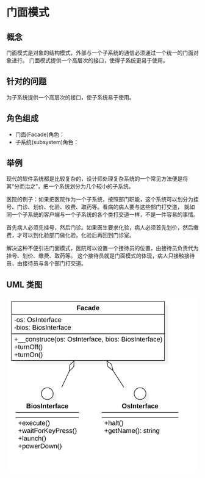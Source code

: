 # 门面模式

## 概念
门面模式是对象的结构模式，外部与一个子系统的通信必须通过一个统一的门面对象进行。
门面模式提供一个高层次的接口，使得子系统更易于使用。

## 针对的问题
为子系统提供一个高层次的接口，使子系统易于使用。

## 角色组成
- 门面(Facade)角色：
- 子系统(subsystem)角色：

## 举例
现代的软件系统都是比较复杂的，设计师处理复杂系统的一个常见方法便是将其“分而治之”，把一个系统划分为几个较小的子系统。

医院的例子：如果把医院作为一个子系统，按照部门职能，这个系统可以划分为挂号、门诊、划价、化验、收费、取药等。看病的病人要与这些部门打交道，
就如同一个子系统的客户端与一个子系统的各个类打交道一样，不是一件容易的事情。

首先病人必须先挂号，然后门诊。如果医生要求化验，病人必须首先划价，然后缴费，才可以到化验部门做化验。化验后再回到门诊室。

解决这种不便引进门面模式，医院可以设置一个接待员的位置，由接待员负责代为挂号、划价、缴费、取药等。
这个接待员就是门面模式的体现，病人只接触接待员，由接待员与各个部门打交道。

## UML 类图
![门面模式](./Facade.png)
